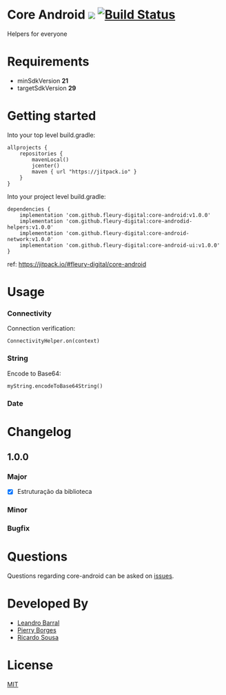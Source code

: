 Core Android [![](https://jitpack.io/v/fleury-digital/core-android.svg)](https://jitpack.io/#fleury-digital/core-android) [![Build Status](https://app.bitrise.io/app/4cc96a0325722225/status.svg?token=dwvSHydeoEaj-oLKS5fXlA&branch=dev)](https://app.bitrise.io/app/4cc96a0325722225)
==
Helpers for everyone 

Requirements
==
- minSdkVersion **21**
- targetSdkVersion **29**

Getting started
==
Into your top level build.gradle:

    allprojects {
        repositories {
            mavenLocal()
            jcenter()
            maven { url "https://jitpack.io" }
        }
    }

Into your project level build.gradle:

    dependencies {
        implementation 'com.github.fleury-digital:core-android:v1.0.0'
        implementation 'com.github.fleury-digital:core-androdid-helpers:v1.0.0'
        implementation 'com.github.fleury-digital:core-android-network:v1.0.0'
        implementation 'com.github.fleury-digital:core-android-ui:v1.0.0'
    }
    
ref: https://jitpack.io/#fleury-digital/core-android

Usage
==

### Connectivity

Connection verification:

    ConnectivityHelper.on(context)

### String

Encode to Base64:

    myString.encodeToBase64String()
    
### Date

Changelog
==
## 1.0.0

### Major

- [x] Estruturação da biblioteca

### Minor

### Bugfix

Questions
==
Questions regarding core-android can be asked on [issues](https://github.com/fleury-digital/core-android/issues).

Developed By
==

- [Leandro Barral](https://github.com/leandrobarral)
- [Pierry Borges](https://github.com/pierry)
- [Ricardo Sousa](https://github.com/ricardorsdev)

License
==

[MIT](https://opensource.org/licenses/MIT)
